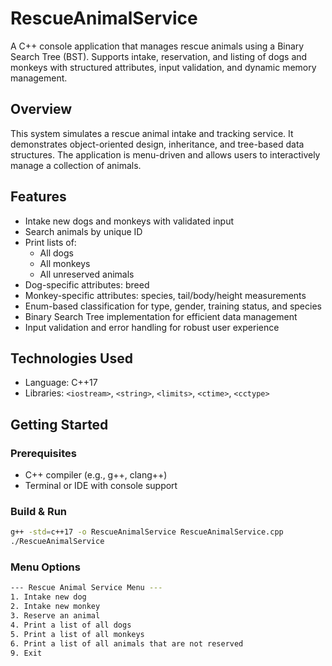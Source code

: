 # RescueAnimalService

A C++ console application that manages rescue animals using a Binary Search Tree (BST). Supports intake, reservation, and listing of dogs and monkeys with structured attributes, input validation, and dynamic memory management.

## Overview

This system simulates a rescue animal intake and tracking service. It demonstrates object-oriented design, inheritance, and tree-based data structures. The application is menu-driven and allows users to interactively manage a collection of animals.

## Features

- Intake new dogs and monkeys with validated input
- Search animals by unique ID
- Print lists of:
  - All dogs
  - All monkeys
  - All unreserved animals
- Dog-specific attributes: breed
- Monkey-specific attributes: species, tail/body/height measurements
- Enum-based classification for type, gender, training status, and species
- Binary Search Tree implementation for efficient data management
- Input validation and error handling for robust user experience

## Technologies Used

- Language: C++17
- Libraries: `<iostream>`, `<string>`, `<limits>`, `<ctime>`, `<cctype>`

## Getting Started

### Prerequisites

- C++ compiler (e.g., g++, clang++)
- Terminal or IDE with console support

### Build & Run

```bash
g++ -std=c++17 -o RescueAnimalService RescueAnimalService.cpp
./RescueAnimalService

```
### Menu Options
```bash
--- Rescue Animal Service Menu ---
1. Intake new dog
2. Intake new monkey
3. Reserve an animal
4. Print a list of all dogs
5. Print a list of all monkeys
6. Print a list of all animals that are not reserved
9. Exit
